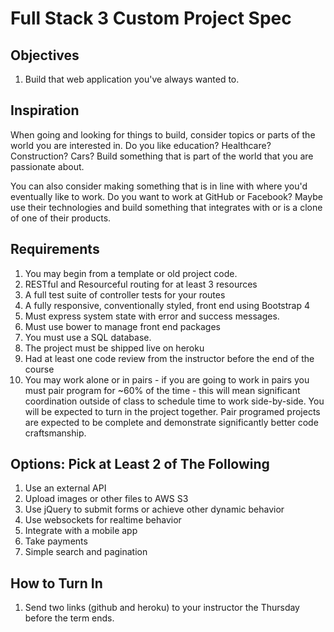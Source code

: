 # Full Stack 3 Custom Project Spec

## Objectives

1. Build that web application you've always wanted to.

## Inspiration

When going and looking for things to build, consider topics or parts of the world you are interested in. Do you like education? Healthcare? Construction? Cars? Build something that is part of the world that you are passionate about.

You can also consider making something that is in line with where you'd eventually like to work. Do you want to work at GitHub or Facebook? Maybe use their technologies and build something that integrates with or is a clone of one of their products.

## Requirements

1. You may begin from a template or old project code.
1. RESTful and Resourceful routing for at least 3 resources
1. A full test suite of controller tests for your routes
1. A fully responsive, conventionally styled, front end using Bootstrap 4
1. Must express system state with error and success messages.
1. Must use bower to manage front end packages
1. You must use a SQL database.
1. The project must be shipped live on heroku
1. Had at least one code review from the instructor before the end of the course
1. You may work alone or in pairs - if you are going to work in pairs you must pair program for ~60% of the time - this will mean significant coordination outside of class to schedule time to work side-by-side. You will be expected to turn in the project together. Pair programed projects are expected to be complete and demonstrate significantly better code craftsmanship.

## Options: Pick at Least 2 of The Following

1. Use an external API
1. Upload images or other files to AWS S3
1. Use jQuery to submit forms or achieve other dynamic behavior
1. Use websockets for realtime behavior
1. Integrate with a mobile app
1. Take payments
1. Simple search and pagination

## How to Turn In

1. Send two links (github and heroku) to your instructor the Thursday before the term ends.
